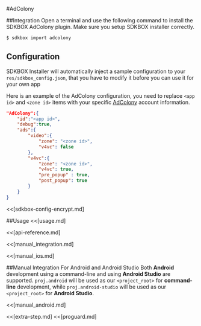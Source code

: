 <!--
Include Base: /Users/jtsm/Chukong-Inc/pr/en/src/adcolony/v3-cpp
-->

#AdColony

##Integration
Open a terminal and use the following command to install the SDKBOX AdColony plugin. Make sure you setup SDKBOX installer correctly.
```bash
$ sdkbox import adcolony
```

## Configuration
SDKBOX Installer will automatically inject a sample configuration to your `res/sdkbox_config.json`, that you have to modify it before you can use it for your own app

Here is an example of the AdColony configuration, you need to replace `<app id>` and `<zone id>` items with your specific [AdColony](https://clients.adcolony.com/login) account information.
```json
"AdColony":{
    "id":"<app id>",
    "debug":true,
    "ads":{
        "video":{
            "zone": "<zone id>",
            "v4vc": false
        },
        "v4vc":{
            "zone": "<zone id>",
            "v4vc": true,
            "pre_popup" : true,
            "post_popup": true
        }
    }
}
```

<<[sdkbox-config-encrypt.md]

##Usage
<<[usage.md]

<<[api-reference.md]

<<[manual_integration.md]

<<[manual_ios.md]

##Manual Integration For Android and Android Studio
Both __Android__ development using a command-line and using __Android Studio__ are supported. `proj.android` will be used as our `<project_root>` for __command-line__ development, while `proj.android-studio` will be used as our `<project_root>` for __Android Studio__.

<<[manual_android.md]

<<[extra-step.md]
<<[proguard.md]
